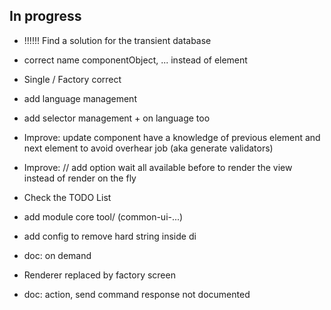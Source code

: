 ## In progress

- !!!!!! Find a solution for the transient database
- correct name componentObject, ... instead of element
- Single / Factory correct


- add language management
- add selector management + on language too

- Improve: update component have a knowledge of previous element and next element to avoid overhear job (aka generate validators)
- Improve: // add option wait all available before to render the view instead of render on the fly
- Check the TODO List
  
- add module core tool/ (common-ui-...)
- add config to remove hard string inside di

- doc: on demand
- Renderer replaced by factory screen
- doc: action, send command response not documented
